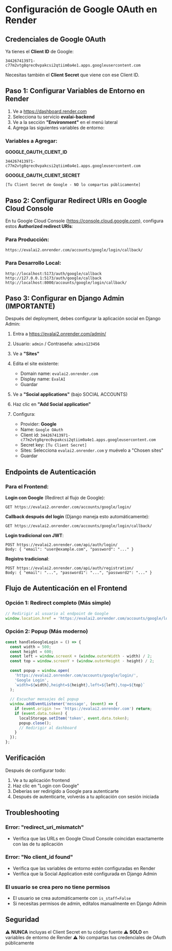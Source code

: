 # Configuración de Google OAuth en Render

## Credenciales de Google OAuth

Ya tienes el **Client ID** de Google:
```
344267413971-c77m2vtg8qrec0vpakcsi2qtiim0a4e1.apps.googleusercontent.com
```

Necesitas también el **Client Secret** que viene con ese Client ID.

## Paso 1: Configurar Variables de Entorno en Render

1. Ve a https://dashboard.render.com
2. Selecciona tu servicio **evalai-backend**
3. Ve a la sección **"Environment"** en el menú lateral
4. Agrega las siguientes variables de entorno:

### Variables a Agregar:

**GOOGLE_OAUTH_CLIENT_ID**
```
344267413971-c77m2vtg8qrec0vpakcsi2qtiim0a4e1.apps.googleusercontent.com
```

**GOOGLE_OAUTH_CLIENT_SECRET**
```
[Tu Client Secret de Google - NO lo compartas públicamente]
```

## Paso 2: Configurar Redirect URIs en Google Cloud Console

En tu Google Cloud Console (https://console.cloud.google.com), configura estos **Authorized redirect URIs**:

### Para Producción:
```
https://evalai2.onrender.com/accounts/google/login/callback/
```

### Para Desarrollo Local:
```
http://localhost:5173/auth/google/callback
http://127.0.0.1:5173/auth/google/callback
http://localhost:8000/accounts/google/login/callback/
```

## Paso 3: Configurar en Django Admin (IMPORTANTE)

Después del deployment, debes configurar la aplicación social en Django Admin:

1. Entra a https://evalai2.onrender.com/admin/
2. Usuario: `admin` / Contraseña: `admin123456`
3. Ve a **"Sites"**
4. Edita el site existente:
   - Domain name: `evalai2.onrender.com`
   - Display name: `EvalAI`
   - Guardar

5. Ve a **"Social applications"** (bajo SOCIAL ACCOUNTS)
6. Haz clic en **"Add Social application"**
7. Configura:
   - Provider: **Google**
   - Name: `Google OAuth`
   - Client id: `344267413971-c77m2vtg8qrec0vpakcsi2qtiim0a4e1.apps.googleusercontent.com`
   - Secret key: `[Tu Client Secret]`
   - Sites: Selecciona `evalai2.onrender.com` y muévelo a "Chosen sites"
   - Guardar

## Endpoints de Autenticación

### Para el Frontend:

**Login con Google** (Redirect al flujo de Google):
```
GET https://evalai2.onrender.com/accounts/google/login/
```

**Callback después del login** (Django maneja esto automáticamente):
```
GET https://evalai2.onrender.com/accounts/google/login/callback/
```

**Login tradicional con JWT**:
```
POST https://evalai2.onrender.com/api/auth/login/
Body: { "email": "user@example.com", "password": "..." }
```

**Registro tradicional**:
```
POST https://evalai2.onrender.com/api/auth/registration/
Body: { "email": "...", "password1": "...", "password2": "..." }
```

## Flujo de Autenticación en el Frontend

### Opción 1: Redirect completo (Más simple)
```javascript
// Redirigir al usuario al endpoint de Google
window.location.href = 'https://evalai2.onrender.com/accounts/google/login/';
```

### Opción 2: Popup (Más moderno)
```javascript
const handleGoogleLogin = () => {
  const width = 500;
  const height = 600;
  const left = window.screenX + (window.outerWidth - width) / 2;
  const top = window.screenY + (window.outerHeight - height) / 2;
  
  const popup = window.open(
    'https://evalai2.onrender.com/accounts/google/login/',
    'Google Login',
    `width=${width},height=${height},left=${left},top=${top}`
  );
  
  // Escuchar mensajes del popup
  window.addEventListener('message', (event) => {
    if (event.origin !== 'https://evalai2.onrender.com') return;
    if (event.data.token) {
      localStorage.setItem('token', event.data.token);
      popup.close();
      // Redirigir al dashboard
    }
  });
};
```

## Verificación

Después de configurar todo:

1. Ve a tu aplicación frontend
2. Haz clic en "Login con Google"
3. Deberías ser redirigido a Google para autenticarte
4. Después de autenticarte, volverás a tu aplicación con sesión iniciada

## Troubleshooting

### Error: "redirect_uri_mismatch"
- Verifica que las URLs en Google Cloud Console coincidan exactamente con las de tu aplicación

### Error: "No client_id found"
- Verifica que las variables de entorno estén configuradas en Render
- Verifica que la Social Application esté configurada en Django Admin

### El usuario se crea pero no tiene permisos
- El usuario se crea automáticamente con `is_staff=False`
- Si necesitas permisos de admin, edítalos manualmente en Django Admin

## Seguridad

⚠️ **NUNCA** incluyas el Client Secret en tu código fuente
⚠️ **SOLO** en variables de entorno de Render
⚠️ No compartas tus credenciales de OAuth públicamente
